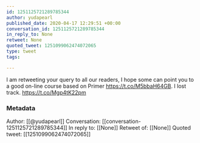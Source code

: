 ```yaml
---
id: 1251125721289785344
author: yudapearl
published_date: 2020-04-17 12:29:51 +00:00
conversation_id: 1251125721289785344
in_reply_to: None
retweet: None
quoted_tweet: 1251099062474072065
type: tweet
tags:

---
```


I am retweeting your query to all our readers, I hope some can point you to a good on-line course based on Primer https://t.co/M5bbaH64GB. I lost track. https://t.co/Mgp4tK22pm

### Metadata

Author: [[@yudapearl]]
Conversation: [[conversation-1251125721289785344]]
In reply to: [[None]]
Retweet of: [[None]]
Quoted tweet: [[1251099062474072065]]
